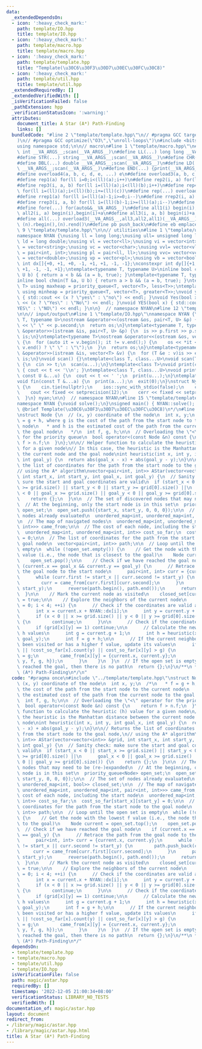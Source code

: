 ```yaml
---
data:
  _extendedDependsOn:
  - icon: ':heavy_check_mark:'
    path: template/IO.hpp
    title: template/IO.hpp
  - icon: ':heavy_check_mark:'
    path: template/macro.hpp
    title: template/macro.hpp
  - icon: ':heavy_check_mark:'
    path: template/template.hpp
    title: "Template(\u30C6\u30F3\u30D7\u30EC\u30FC\u30C8)"
  - icon: ':heavy_check_mark:'
    path: template/util.hpp
    title: template/util.hpp
  _extendedRequiredBy: []
  _extendedVerifiedWith: []
  _isVerificationFailed: false
  _pathExtension: hpp
  _verificationStatusIcon: ':warning:'
  attributes:
    document_title: A Star (A*) Path-Finding
    links: []
  bundledCode: "#line 2 \"template/template.hpp\"\n// #pragma GCC target(\"avx2\"\
    )\n// #pragma GCC optimize(\"O3\",\"unroll-loops\")\n#include <bits/stdc++.h>\n\
    using namespace std;\n\n// macro\n#line 1 \"template/macro.hpp\"\n#define INT(...)\
    \ int __VA_ARGS__;scan(__VA_ARGS__)\n#define LL(...) long long __VA_ARGS__;scan(__VA_ARGS__)\n\
    #define STR(...) string __VA_ARGS__;scan(__VA_ARGS__)\n#define CHR(...) char __VA_ARGS__;scan(__VA_ARGS__)\n\
    #define DBL(...) double __VA_ARGS__;scan(__VA_ARGS__)\n#define LD(...) long double\
    \ __VA_ARGS__;scan(__VA_ARGS__)\n#define END(...) {print(__VA_ARGS__);return;}\n\
    #define overload4(a, b, c, d, e, ...) e\n#define overload3(a, b, c, d, ...) d\n\
    #define rep1(a) for(ll i=0;i<(ll)(a);i++)\n#define rep2(i, a) for(ll i=0;i<(ll)(a);i++)\n\
    #define rep3(i, a, b) for(ll i=(ll)(a);i<(ll)(b);i++)\n#define rep4(i, a, b, c)\
    \ for(ll i=(ll)(a);i<(ll)(b);i+=(ll)(c))\n#define rep(...) overload4(__VA_ARGS__,rep4,rep3,rep2,rep1)(__VA_ARGS__)\n\
    #define rrep1(a) for(ll i=(ll)(a)-1;i>=0;i--)\n#define rrep2(i, a) for(ll i=(ll)(a)-1;i>=0;i--)\n\
    #define rrep3(i, a, b) for(ll i=(ll)(b)-1;i>=(ll)(a);i--)\n#define rrep(...) overload3(__VA_ARGS__,rrep3,rrep2,rrep1)(__VA_ARGS__)\n\
    #define fore(...) for(auto&&__VA_ARGS__)\n#define all1(i) begin(i),end(i)\n#define\
    \ all2(i, a) begin(i),begin(i)+a\n#define all3(i, a, b) begin(i)+a,begin(i)+b\n\
    #define all(...) overload3(__VA_ARGS__,all3,all2,all1)(__VA_ARGS__)\n#define rall(n)\
    \ (n).rbegin(),(n).rend()\n#define pb push_back\n#define eb emplace_back\n#line\
    \ 9 \"template/template.hpp\"\n\n// utilities\n#line 1 \"template/util.hpp\"\n\
    namespace NYAN {\nusing ll = long long;\nusing ull= unsigned long long;\nusing\
    \ ld = long double;\nusing vl = vector<ll>;\nusing vi = vector<int>;\nusing vs\
    \ = vector<string>;\nusing vc = vector<char>;\nusing vvl= vector<vl>;\nusing pi\
    \ = pair<int, int>;\nusing pl = pair<ll, ll>;\nusing vvc= vector<vc>;\nusing vd\
    \ = vector<double>;\nusing vp = vector<pl>;\nusing vb = vector<bool>;\nconstexpr\
    \ int dx[]{+0, +1, +0, -1, +1, +1, -1, -1};\nconstexpr int dy[]{+1, +0, -1, +0,\
    \ +1, -1, -1, +1};\ntemplate<typename T, typename U>\ninline bool chmax(T &a,\
    \ U b) { return a < b && (a = b, true); }\ntemplate<typename T, typename U>\n\
    inline bool chmin(T &a, U b) { return a > b && (a = b, true); }\ntemplate<class\
    \ T> using maxheap = priority_queue<T, vector<T>, less<T>>;\ntemplate<class T>\
    \ using minheap = priority_queue<T, vector<T>, greater<T>>;\nvoid yes(bool x)\
    \ { std::cout << (x ? \"yes\" : \"no\") << endl; }\nvoid Yes(bool x) { std::cout\
    \ << (x ? \"Yes\" : \"No\") << endl; }\nvoid YES(bool x) { std::cout << (x ? \"\
    YES\" : \"NO\") << endl; }\n\n}  // namespace NYAN\n#line 12 \"template/template.hpp\"\
    \n\n// input/output\n#line 1 \"template/IO.hpp\"\nnamespace NYAN {\ntemplate<typename\
    \ T, typename U>\nostream &operator<<(ostream &os, pair<T, U> &p) {\n  os << p.first\
    \ << \" \" << p.second;\n  return os;\n}\ntemplate<typename T, typename U>\nistream\
    \ &operator>>(istream &is, pair<T, U> &p) {\n  is >> p.first >> p.second;\n  return\
    \ is;\n}\ntemplate<typename T>\nostream &operator<<(ostream &os, vector<T> &v)\
    \ {\n  for (auto it = v.begin(); it != v.end();) {\n    os << *it << ((++it) !=\
    \ v.end() ? \" \" : \"\");\n  }\n  return os;\n}\ntemplate<typename T>\nistream\
    \ &operator>>(istream &is, vector<T> &v) {\n  for (T &e : v)is >> e;\n  return\
    \ is;\n}\nvoid scan() {}\ntemplate<class T, class...U>\nvoid scan(T &t, U &...u)\
    \ {\n  cin >> t;\n  scan(u...);\n}\ntemplate<class T>\nvoid print(const T &t)\
    \ { cout << t << '\\n'; }\ntemplate<class T, class...U>\nvoid print(const T &t,\
    \ const U &...u) {\n  cout << t << ' ';\n  print(u...);\n}\ntemplate<class...T>\n\
    void fin(const T &...a) {\n  print(a...);\n  exit(0);\n}\nstruct Nyan {\n  Nyan()\
    \ {\n    cin.tie(nullptr);\n    ios::sync_with_stdio(false);\n    cout.tie(nullptr);\n\
    \    cout << fixed << setprecision(12);\n    cerr << fixed << setprecision(12);\n\
    \  }\n} nyan;\n\n}  // namespace NYAN\n#line 15 \"template/template.hpp\"\n\n\
    namespace NYAN {\nvoid solve();\n}\nsigned main() { NYAN::solve(); }\n/**\n *\
    \ @brief Template(\u30C6\u30F3\u30D7\u30EC\u30FC\u30C8)\n*/\n#line 3 \"magic/astar.hpp\"\
    \nstruct Node {\n  // (x, y) coordinate of the node\n  int x, y;\n  /*\n   * f\
    \ = g + h, where g is the cost of the path from the start node to the current\
    \ node\n   * and h is the estimated cost of the path from the current node to\
    \ the goal node\n   */\n  int f, g, h;\n\n  // Overloading the \"<\" operator\
    \ for the priority queue\n  bool operator<(const Node &n) const {\n    return\
    \ f > n.f;\n  }\n};\n\n// Helper function to calculate the heuristic (h) value\
    \ for a given node\n// In this case, the heuristic is the Manhattan distance between\
    \ the current node and the goal node\nint heuristic(int x, int y, int goal_x,\
    \ int goal_y) {\n  return abs(goal_x - x) + abs(goal_y - y);\n}\n\n// Returns\
    \ the list of coordinates for the path from the start node to the goal node,\n\
    // using the A* algorithm\nvector<pair<int, int>> AStar(vector<vector<int>> &grid,\
    \ int start_x, int start_y, int goal_x, int goal_y) {\n  // Sanity check: make\
    \ sure the start and goal coordinates are valid\n  if (start_x < 0 || start_x\
    \ >= grid.size() || start_y < 0 || start_y >= grid[0].size() ||\n      goal_x\
    \ < 0 || goal_x >= grid.size() || goal_y < 0 || goal_y >= grid[0].size()) {\n\
    \    return {};\n  }\n\n  // The set of discovered nodes that may need to be (re-)expanded\n\
    \  // At the beginning, only the start node is in this set\n  priority_queue<Node>\
    \ open_set;\n  open_set.push({start_x, start_y, 0, 0, 0});\n\n  // The set of\
    \ nodes already evaluated\n  unordered_map<int, unordered_map<int, bool>> closed_set;\n\
    \n  // The map of navigated nodes\n  unordered_map<int, unordered_map<int, pair<int,\
    \ int>>> came_from;\n\n  // The cost of each node, including the start node\n\
    \  unordered_map<int, unordered_map<int, int>> cost_so_far;\n  cost_so_far[start_x][start_y]\
    \ = 0;\n\n  // The list of coordinates for the path from the start node to the\
    \ goal node\n  vector<pair<int, int>> path;\n\n  // Loop until the open set is\
    \ empty\n  while (!open_set.empty()) {\n    // Get the node with the lowest f\
    \ value (i.e., the node that is closest to the goal)\n    Node current = open_set.top();\n\
    \    open_set.pop();\n\n    // Check if we have reached the goal node\n    if\
    \ (current.x == goal_x && current.y == goal_y) {\n      // Retrace the path from\
    \ the goal node to the start node\n      pair<int, int> curr = {current.x, current.y};\n\
    \      while (curr.first != start_x || curr.second != start_y) {\n        path.push_back(curr);\n\
    \        curr = came_from[curr.first][curr.second];\n      }\n      path.emplace_back(start_x,\
    \ start_y);\n      reverse(path.begin(), path.end());\n      return path;\n  \
    \  }\n\n    // Mark the current node as visited\n    closed_set[current.x][current.y]\
    \ = true;\n\n    // Explore the neighbors of the current node\n    for (int i\
    \ = 0; i < 4; ++i) {\n      // Check if the coordinates are valid and not visited\n\
    \      int x = current.x + NYAN::dx[i];\n      int y = current.y + NYAN::dy[i];\n\
    \      if (x < 0 || x >= grid.size() || y < 0 || y >= grid[0].size() || closed_set[x][y])\
    \ {\n        continue;\n      }\n\n      // Check if the coordinates are obstacles\n\
    \      if (grid[x][y] == 1) continue;\n\n      // Calculate the new f, g, and\
    \ h values\n      int g = current.g + 1;\n      int h = heuristic(x, y, goal_x,\
    \ goal_y);\n      int f = g + h;\n\n      // If the current neighbour has not\
    \ been visited or has a higher f value, update its values\n      if (!cost_so_far.count(x)\
    \ || !cost_so_far[x].count(y) || cost_so_far[x][y] > g) {\n        cost_so_far[x][y]\
    \ = g;\n        came_from[x][y] = {current.x, current.y};\n        open_set.push({x,\
    \ y, f, g, h});\n      }\n    }\n  }\n  // If the open set is empty, and we haven't\
    \ reached the goal, then there is no path\n  return {};\n}\n/**\n * @brief A Star\
    \ (A*) Path-Finding\n*/\n"
  code: "#pragma once\n#include \"../template/template.hpp\"\nstruct Node {\n  //\
    \ (x, y) coordinate of the node\n  int x, y;\n  /*\n   * f = g + h, where g is\
    \ the cost of the path from the start node to the current node\n   * and h is\
    \ the estimated cost of the path from the current node to the goal node\n   */\n\
    \  int f, g, h;\n\n  // Overloading the \"<\" operator for the priority queue\n\
    \  bool operator<(const Node &n) const {\n    return f > n.f;\n  }\n};\n\n// Helper\
    \ function to calculate the heuristic (h) value for a given node\n// In this case,\
    \ the heuristic is the Manhattan distance between the current node and the goal\
    \ node\nint heuristic(int x, int y, int goal_x, int goal_y) {\n  return abs(goal_x\
    \ - x) + abs(goal_y - y);\n}\n\n// Returns the list of coordinates for the path\
    \ from the start node to the goal node,\n// using the A* algorithm\nvector<pair<int,\
    \ int>> AStar(vector<vector<int>> &grid, int start_x, int start_y, int goal_x,\
    \ int goal_y) {\n  // Sanity check: make sure the start and goal coordinates are\
    \ valid\n  if (start_x < 0 || start_x >= grid.size() || start_y < 0 || start_y\
    \ >= grid[0].size() ||\n      goal_x < 0 || goal_x >= grid.size() || goal_y <\
    \ 0 || goal_y >= grid[0].size()) {\n    return {};\n  }\n\n  // The set of discovered\
    \ nodes that may need to be (re-)expanded\n  // At the beginning, only the start\
    \ node is in this set\n  priority_queue<Node> open_set;\n  open_set.push({start_x,\
    \ start_y, 0, 0, 0});\n\n  // The set of nodes already evaluated\n  unordered_map<int,\
    \ unordered_map<int, bool>> closed_set;\n\n  // The map of navigated nodes\n \
    \ unordered_map<int, unordered_map<int, pair<int, int>>> came_from;\n\n  // The\
    \ cost of each node, including the start node\n  unordered_map<int, unordered_map<int,\
    \ int>> cost_so_far;\n  cost_so_far[start_x][start_y] = 0;\n\n  // The list of\
    \ coordinates for the path from the start node to the goal node\n  vector<pair<int,\
    \ int>> path;\n\n  // Loop until the open set is empty\n  while (!open_set.empty())\
    \ {\n    // Get the node with the lowest f value (i.e., the node that is closest\
    \ to the goal)\n    Node current = open_set.top();\n    open_set.pop();\n\n  \
    \  // Check if we have reached the goal node\n    if (current.x == goal_x && current.y\
    \ == goal_y) {\n      // Retrace the path from the goal node to the start node\n\
    \      pair<int, int> curr = {current.x, current.y};\n      while (curr.first\
    \ != start_x || curr.second != start_y) {\n        path.push_back(curr);\n   \
    \     curr = came_from[curr.first][curr.second];\n      }\n      path.emplace_back(start_x,\
    \ start_y);\n      reverse(path.begin(), path.end());\n      return path;\n  \
    \  }\n\n    // Mark the current node as visited\n    closed_set[current.x][current.y]\
    \ = true;\n\n    // Explore the neighbors of the current node\n    for (int i\
    \ = 0; i < 4; ++i) {\n      // Check if the coordinates are valid and not visited\n\
    \      int x = current.x + NYAN::dx[i];\n      int y = current.y + NYAN::dy[i];\n\
    \      if (x < 0 || x >= grid.size() || y < 0 || y >= grid[0].size() || closed_set[x][y])\
    \ {\n        continue;\n      }\n\n      // Check if the coordinates are obstacles\n\
    \      if (grid[x][y] == 1) continue;\n\n      // Calculate the new f, g, and\
    \ h values\n      int g = current.g + 1;\n      int h = heuristic(x, y, goal_x,\
    \ goal_y);\n      int f = g + h;\n\n      // If the current neighbour has not\
    \ been visited or has a higher f value, update its values\n      if (!cost_so_far.count(x)\
    \ || !cost_so_far[x].count(y) || cost_so_far[x][y] > g) {\n        cost_so_far[x][y]\
    \ = g;\n        came_from[x][y] = {current.x, current.y};\n        open_set.push({x,\
    \ y, f, g, h});\n      }\n    }\n  }\n  // If the open set is empty, and we haven't\
    \ reached the goal, then there is no path\n  return {};\n}\n/**\n * @brief A Star\
    \ (A*) Path-Finding\n*/"
  dependsOn:
  - template/template.hpp
  - template/macro.hpp
  - template/util.hpp
  - template/IO.hpp
  isVerificationFile: false
  path: magic/astar.hpp
  requiredBy: []
  timestamp: '2022-12-05 21:00:34+08:00'
  verificationStatus: LIBRARY_NO_TESTS
  verifiedWith: []
documentation_of: magic/astar.hpp
layout: document
redirect_from:
- /library/magic/astar.hpp
- /library/magic/astar.hpp.html
title: A Star (A*) Path-Finding
---
```

